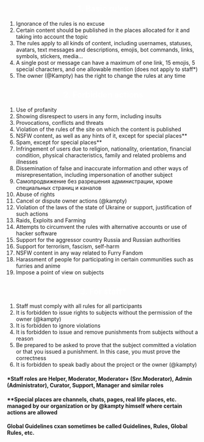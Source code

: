 <!--- Part 1 -->
<h2 style="text-align: center;"><span style="color: #ffffff;">1. Basic rules</span></h2>
<ol>
 	<li>Ignorance of the rules is no excuse</li>
 	<li>Certain content should be published in the places allocated for it and taking into account the topic</li>
 	<li>The rules apply to all kinds of content, including usernames, statuses, avatars, text messages and descriptions, emojis, bot commands, links, symbols, stickers, media...</li>
 	<li>A single post or message can have a maximum of one link, 15 emojis, 5 special characters, and one allowable mention (does not apply to staff*)</li>
 	<li>The owner (@Kampty) has the right to change the rules at any time</li>
</ol>
<!--- Part 2 -->
<h2 style="text-align: center;"><span style="color: #ffffff;">2. Forbidden actions</span></h2>
<ol>
 	<li>Use of profanity</li>
 	<li>Showing disrespect to users in any form, including insults</li>
 	<li>Provocations, conflicts and threats</li>
 	<li>Violation of the rules of the site on which the content is published</li>
 	<li>NSFW content, as well as any hints of it, except for special places**</li>
 	<li>Spam, except for special places**</li>
 	<li>Infringement of users due to religion, nationality, orientation, financial condition, physical characteristics, family and related problems and illnesses</li>
 	<li>Dissemination of false and inaccurate information and other ways of misrepresentation, including impersonation of another subject</li>
 	<li>Самопродвижение без разрешения администрации, кроме специальных страниц и каналов</li>
 	<li>Abuse of rights</li>
 	<li>Cancel or dispute owner actions (@kampty)</li>
 	<li>Violation of the laws of the state of Ukraine or support, justification of such actions</li>
 	<li>Raids, Exploits and Farming</li>
 	<li>Attempts to circumvent the rules with alternative accounts or use of hacker software</li>
 	<li>Support for the aggressor country Russia and Russian authorities</li>
 	<li>Support for terrorism, fascism, self-harm</li>
 	<li>NSFW content in any way related to Furry Fandom</li>
 	<li>Harassment of people for participating in certain communities such as furries and anime</li>
 	<li>Impose a point of view on subjects</li>
</ol>
<!--- Part 3 -->
<h2 style="text-align: center;"><span style="color: #ffffff;">3. For staff*</span></h2>
<ol>
 	<li>Staff must comply with all rules for all participants</li>
 	<li>It is forbidden to issue rights to subjects without the permission of the owner (@kampty)</li>
 	<li>It is forbidden to ignore violations</li>
 	<li>It is forbidden to issue and remove punishments from subjects without a reason</li>
 	<li>Be prepared to be asked to prove that the subject committed a violation or that you issued a punishment. In this case, you must prove the correctness</li>
 	<li>It is forbidden to speak badly about the project or the owner (@kampty)</li>
</ol>
<h4>*Staff roles are Helper, Moderator, Moderator+ (Snr.Moderator), Admin (Administrator), Curator, Support, Manager and similar roles</h4>
<h4>**Special places are channels, chats, pages, real life places, etc. managed by our organization or by @kampty himself where certain actions are allowed</h4>
<h4>Global Guidelines cxan sometimes be called Guidelines, Rules, Global Rules, etc.</h4>
